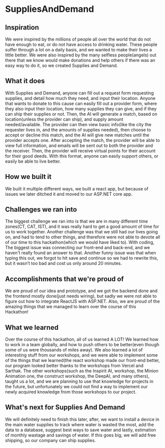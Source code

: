 # SuppliesAndDemand
## Inspiration
We were inspired by the millions of people all over the world that do not have enough to eat, or do not have access to drinking water. These people suffer through a lot on a daily basis, and we wanted to make their lives a little better. We were also inspired by the many selfless people(angels) out there that we know would make donations and help others if there was an easy way to do it, so we created Supplies and Demand.

## What it does
With Supplies and Demand, anyone can fill out a request form requesting supplies, and detail how much they need, and input their location. Anyone that wants to donate to this cause can easily fill out a provider form, where they also input their location, how many supplies they can give, and if they can ship their supplies or not. Then, the AI will generate a match, based on location(unless the provider can ship), and supply amount needed/available. The provider can then view basic info(like the city the requester lives in, and the amounts of supplies needed), then choose to accept or decline this match, and the AI will give new matches until the provider accepts one. After accepting the match, the provider will be able to view full information, and emails will be sent out to both the provider and the receiver. Then, the provider will receive virtual points for their account for their good deeds. With this format, anyone can easily support others, or easily be able to live better.

## How we built it
We built it multiple different ways, we built a react app, but because of issues we later ditched it and moved to our ASP.NET core app.

## Challenges we ran into
The biggest challenge we ran into is that we are in many different time zones(CT, CAT, IST), and it was really hard to get a good amount of time for us to work together. Another challenge was that we still had our lives going on, and had to tend to other things, and therefore were not able to devote all of our time to this hackathon(which we would have liked to). With coding, The biggest issue was connecting our front-end and back-end, and we haven't really found an answer to that. Another funny issue was that when typing this out, we forgot to hit save and continue so we had to rewrite this, but it wasn’t too bad and cost us only around 20 minutes.

## Accomplishments that we're proud of
We are proud of our idea and prototype, and we got the backend done and the frontend mostly done(just needs wiring), but sadly we were not able to figure out how to integrate ReactJS with ASP.NET. Also, we are proud of the amazing things that we managed to learn over the course of this Hackathon!
## What we learned
Over the course of this hackathon, all of us learned A LOT! We learned how to work in a team globally, and how to push others to be better(even though some of us were thousands of miles away). We also learned a lot of interesting stuff from our workshops, and we were able to implement some of the things that we learned(the react workshop made our front-end better, our program looked better thanks to the workshops from Vercel and Sarthak. The other workshops(such as the Inspirit AI, workshop, the Minion Animation one, the construct workshop, the DeepAI, and many others), taught us a lot, and we are planning to use that knowledge for projects in the future, but unfortunately we could not find a way to implement our newly acquired knowledge from those workshops to our project.

## What's next for Supplies And Demand
We will definitely need to finish this later, after, we want to install a device in the main water supplies to track where water is wasted the most, add the data to a database, suggest best ways to save water and lastly, estimation of monthly wastage and savings of water. If this goes big, we will add free shipping, so our company can ship supplies.
